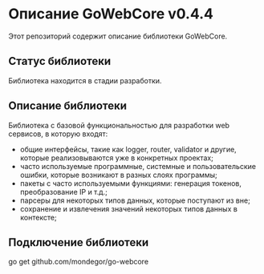 # Описание GoWebCore v0.4.4
Этот репозиторий содержит описание библиотеки GoWebCore.

## Статус библиотеки
Библиотека находится в стадии разработки.

## Описание библиотеки
Библиотека с базовой функциональностью для разработки web сервисов, в которую входят:
- общие интерфейсы, такие как logger, router, validator и другие, которые реализовываются уже в конкретных проектах;
- часто используемые программные, системные и пользовательские ошибки, которые возникают в разных слоях программы;
- пакеты с часто используемыми функциями: генерация токенов, преобразование IP и т.д.;
- парсеры для некоторых типов данных, которые поступают из вне;
- сохранение и извлечения значений некоторых типов данных в контексте;
 
## Подключение библиотеки
go get github.com/mondegor/go-webcore